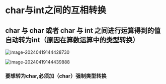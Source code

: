 # char与int之间的互相转换

## char 与 char 或者 char 与 int 之间进行运算得到的值自动转为int（原因在算数运算中的类型转换）

![image-20240419144428730](C:\Users\25762\AppData\Roaming\Typora\typora-user-images\image-20240419144428730.png)

![image-20240419144439888](C:\Users\25762\AppData\Roaming\Typora\typora-user-images\image-20240419144439888.png)

### 要想转为char,必须加（char）强制类型转换

